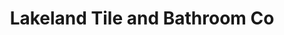 ---
title: "Lakeland Tile and Bathroom Co"
url: /kendal/lakeland-tile-and-bathroom-co/
shop: Badezimmer
---